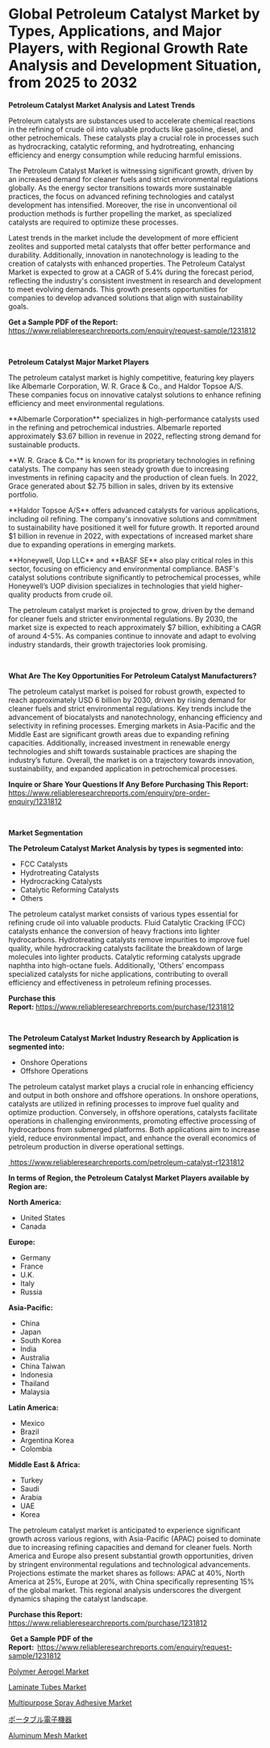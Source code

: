 <p><h1>Global Petroleum Catalyst Market by Types, Applications, and Major Players, with Regional Growth Rate Analysis and Development Situation, from 2025 to 2032</h1></p><p><strong>Petroleum Catalyst Market Analysis and Latest Trends</strong></p>
<p><p>Petroleum catalysts are substances used to accelerate chemical reactions in the refining of crude oil into valuable products like gasoline, diesel, and other petrochemicals. These catalysts play a crucial role in processes such as hydrocracking, catalytic reforming, and hydrotreating, enhancing efficiency and energy consumption while reducing harmful emissions.</p><p>The Petroleum Catalyst Market is witnessing significant growth, driven by an increased demand for cleaner fuels and strict environmental regulations globally. As the energy sector transitions towards more sustainable practices, the focus on advanced refining technologies and catalyst development has intensified. Moreover, the rise in unconventional oil production methods is further propelling the market, as specialized catalysts are required to optimize these processes.</p><p>Latest trends in the market include the development of more efficient zeolites and supported metal catalysts that offer better performance and durability. Additionally, innovation in nanotechnology is leading to the creation of catalysts with enhanced properties. The Petroleum Catalyst Market is expected to grow at a CAGR of 5.4% during the forecast period, reflecting the industry's consistent investment in research and development to meet evolving demands. This growth presents opportunities for companies to develop advanced solutions that align with sustainability goals.</p></p>
<p><strong>Get a Sample PDF of the Report:&nbsp;</strong> <a href="https://www.reliableresearchreports.com/enquiry/request-sample/1231812?utm_campaign=48&utm_medium=2&utm_source=Github&utm_content=ia&utm_term=02042025&utm_id=petroleum-catalyst">https://www.reliableresearchreports.com/enquiry/request-sample/1231812</a></p>
<p>&nbsp;</p>
<p><strong>Petroleum Catalyst Major Market Players</strong></p>
<p><p>The petroleum catalyst market is highly competitive, featuring key players like Albemarle Corporation, W. R. Grace & Co., and Haldor Topsoe A/S. These companies focus on innovative catalyst solutions to enhance refining efficiency and meet environmental regulations.</p><p>**Albemarle Corporation** specializes in high-performance catalysts used in the refining and petrochemical industries. Albemarle reported approximately $3.67 billion in revenue in 2022, reflecting strong demand for sustainable products.</p><p>**W. R. Grace & Co.** is known for its proprietary technologies in refining catalysts. The company has seen steady growth due to increasing investments in refining capacity and the production of clean fuels. In 2022, Grace generated about $2.75 billion in sales, driven by its extensive portfolio.</p><p>**Haldor Topsoe A/S** offers advanced catalysts for various applications, including oil refining. The company's innovative solutions and commitment to sustainability have positioned it well for future growth. It reported around $1 billion in revenue in 2022, with expectations of increased market share due to expanding operations in emerging markets.</p><p>**Honeywell, Uop LLC** and **BASF SE** also play critical roles in this sector, focusing on efficiency and environmental compliance. BASF's catalyst solutions contribute significantly to petrochemical processes, while Honeywell’s UOP division specializes in technologies that yield higher-quality products from crude oil.</p><p>The petroleum catalyst market is projected to grow, driven by the demand for cleaner fuels and stricter environmental regulations. By 2030, the market size is expected to reach approximately $7 billion, exhibiting a CAGR of around 4-5%. As companies continue to innovate and adapt to evolving industry standards, their growth trajectories look promising.</p></p>
<p>&nbsp;</p>
<p><strong>What Are The Key Opportunities For Petroleum Catalyst Manufacturers?</strong></p>
<p><p>The petroleum catalyst market is poised for robust growth, expected to reach approximately USD 6 billion by 2030, driven by rising demand for cleaner fuels and strict environmental regulations. Key trends include the advancement of biocatalysts and nanotechnology, enhancing efficiency and selectivity in refining processes. Emerging markets in Asia-Pacific and the Middle East are significant growth areas due to expanding refining capacities. Additionally, increased investment in renewable energy technologies and shift towards sustainable practices are shaping the industry’s future. Overall, the market is on a trajectory towards innovation, sustainability, and expanded application in petrochemical processes.</p></p>
<p><strong>Inquire or Share Your Questions If Any Before Purchasing This Report:</strong> <a href="https://www.reliableresearchreports.com/enquiry/pre-order-enquiry/1231812?utm_campaign=48&utm_medium=2&utm_source=Github&utm_content=ia&utm_term=02042025&utm_id=petroleum-catalyst">https://www.reliableresearchreports.com/enquiry/pre-order-enquiry/1231812</a></p>
<p>&nbsp;</p>
<p><strong>Market Segmentation</strong></p>
<p><strong>The Petroleum Catalyst Market Analysis by types is segmented into:</strong></p>
<p><ul><li>FCC Catalysts</li><li>Hydrotreating Catalysts</li><li>Hydrocracking Catalysts</li><li>Catalytic Reforming Catalysts</li><li>Others</li></ul></p>
<p><p>The petroleum catalyst market consists of various types essential for refining crude oil into valuable products. Fluid Catalytic Cracking (FCC) catalysts enhance the conversion of heavy fractions into lighter hydrocarbons. Hydrotreating catalysts remove impurities to improve fuel quality, while hydrocracking catalysts facilitate the breakdown of large molecules into lighter products. Catalytic reforming catalysts upgrade naphtha into high-octane fuels. Additionally, 'Others' encompass specialized catalysts for niche applications, contributing to overall efficiency and effectiveness in petroleum refining processes.</p></p>
<p><strong>Purchase this Report:&nbsp;</strong><a href="https://www.reliableresearchreports.com/purchase/1231812?utm_campaign=48&utm_medium=2&utm_source=Github&utm_content=ia&utm_term=02042025&utm_id=petroleum-catalyst">https://www.reliableresearchreports.com/purchase/1231812</a></p>
<p>&nbsp;</p>
<p><strong>The Petroleum Catalyst Market Industry Research by Application is segmented into:</strong></p>
<p><ul><li>Onshore Operations</li><li>Offshore Operations</li></ul></p>
<p><p>The petroleum catalyst market plays a crucial role in enhancing efficiency and output in both onshore and offshore operations. In onshore operations, catalysts are utilized in refining processes to improve fuel quality and optimize production. Conversely, in offshore operations, catalysts facilitate operations in challenging environments, promoting effective processing of hydrocarbons from submerged platforms. Both applications aim to increase yield, reduce environmental impact, and enhance the overall economics of petroleum production in diverse operational settings.</p></p>
<p><a href="https://www.reliableresearchreports.com/petroleum-catalyst-r1231812?utm_campaign=48&utm_medium=2&utm_source=Github&utm_content=ia&utm_term=02042025&utm_id=petroleum-catalyst">&nbsp;https://www.reliableresearchreports.com/petroleum-catalyst-r1231812</a></p>
<p><strong>In terms of Region, the Petroleum Catalyst Market Players available by Region are:</strong></p>
<p>
    <p> <strong> North America: </strong>
        <ul>
            <li>United States</li>
            <li>Canada</li>
        </ul>
        </p> 
    <p> <strong> Europe: </strong>
        <ul>
            <li>Germany</li>
            <li>France</li>
            <li>U.K.</li>
            <li>Italy</li>
            <li>Russia</li>
        </ul>
        </p> 
    <p> <strong> Asia-Pacific: </strong>
        <ul>
            <li>China</li>
            <li>Japan</li>
            <li>South Korea</li>
            <li>India</li>
            <li>Australia</li>
            <li>China Taiwan</li>
            <li>Indonesia</li>
            <li>Thailand</li>
            <li>Malaysia</li>
        </ul>
        </p> 
    <p> <strong> Latin America: </strong>
        <ul>
            <li>Mexico</li>
            <li>Brazil</li>
            <li>Argentina Korea</li>
            <li>Colombia</li>
        </ul>
        </p> 
    <p> <strong> Middle East & Africa: </strong>
        <ul>
            <li>Turkey</li>
            <li>Saudi</li>
            <li>Arabia</li>
            <li>UAE</li>
            <li>Korea</li>
        </ul>
    </p>
    </p>
<p><p>The petroleum catalyst market is anticipated to experience significant growth across various regions, with Asia-Pacific (APAC) poised to dominate due to increasing refining capacities and demand for cleaner fuels. North America and Europe also present substantial growth opportunities, driven by stringent environmental regulations and technological advancements. Projections estimate the market shares as follows: APAC at 40%, North America at 25%, Europe at 20%, with China specifically representing 15% of the global market. This regional analysis underscores the divergent dynamics shaping the catalyst landscape.</p></p>
<p><strong>Purchase this Report: </strong><a href="https://www.reliableresearchreports.com/purchase/1231812?utm_campaign=48&utm_medium=2&utm_source=Github&utm_content=ia&utm_term=02042025&utm_id=petroleum-catalyst">https://www.reliableresearchreports.com/purchase/1231812</a></p>
<p>&nbsp;<strong>Get a Sample PDF of the Report:&nbsp;&nbsp;</strong><a href="https://www.reliableresearchreports.com/enquiry/request-sample/1231812?utm_campaign=48&utm_medium=2&utm_source=Github&utm_content=ia&utm_term=02042025&utm_id=petroleum-catalyst">https://www.reliableresearchreports.com/enquiry/request-sample/1231812</a></p>
<p><strong></strong></p>
<p><p><a href="https://github.com/kadutjoelly83/Market-Research-Report-List-1/blob/main/polymer-aerogel-market.md?utm_campaign=48&utm_medium=2&utm_source=Github&utm_content=ia&utm_term=02042025&utm_id=petroleum-catalyst">Polymer Aerogel Market</a></p><p><a href="https://github.com/iperitvik8/Market-Research-Report-List-1/blob/main/laminate-tubes-market.md?utm_campaign=48&utm_medium=2&utm_source=Github&utm_content=ia&utm_term=02042025&utm_id=petroleum-catalyst">Laminate Tubes Market</a></p><p><a href="https://github.com/frodanlert/Market-Research-Report-List-1/blob/main/multipurpose-spray-adhesive-market.md?utm_campaign=48&utm_medium=2&utm_source=Github&utm_content=ia&utm_term=02042025&utm_id=petroleum-catalyst">Multipurpose Spray Adhesive Market</a></p><p><a href="https://github.com/lababdou/Market-Research-Report-List-7/blob/main/781201651378.md?utm_campaign=48&utm_medium=2&utm_source=Github&utm_content=ia&utm_term=02042025&utm_id=petroleum-catalyst">ポータブル電子機器</a></p><p><a href="https://github.com/snaikraso/Market-Research-Report-List-1/blob/main/aluminum-mesh-market.md?utm_campaign=48&utm_medium=2&utm_source=Github&utm_content=ia&utm_term=02042025&utm_id=petroleum-catalyst">Aluminum Mesh Market</a></p></p>